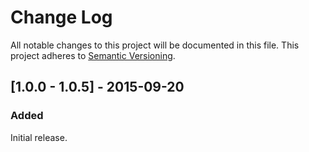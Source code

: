 # Change Log
All notable changes to this project will be documented in this file.
This project adheres to [Semantic Versioning](http://semver.org/).

## [1.0.0 - 1.0.5] - 2015-09-20
### Added
Initial release.